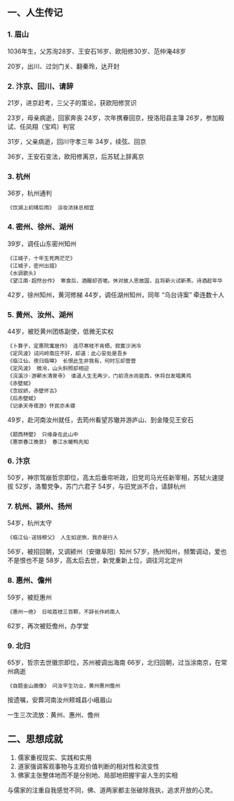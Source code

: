 
## 一、人生传记

### 1. 眉山

1036年生，父苏洵28岁、王安石16岁、欧阳修30岁、范仲淹48岁

20岁，出川、过剑门关、翻秦玲，达开封


### 2. 汴京、回川、请辞

21岁，进京赶考，三父子的策论，获欧阳修赏识

23岁，母亲病逝，回家奔丧
24岁，次年携眷回京，授洛阳县主簿
26岁，参加殿试、任凤翔（宝鸡）判官

31岁，父亲病逝，回川守孝三年
34岁，续弦、回京

36岁，王安石变法，欧阳修离京，后苏轼上辞离京

### 3. 杭州

36岁，杭州通判

	《饮湖上初晴后雨》 淡妆浓抹总相宜

### 4. 密州、徐州、湖州

39岁，调任山东密州知州

	《江城子，十年生死两茫茫》
	《江城子，密州出猎》
	《水调歌头》
	《望江南·超然台作》 寒食后，酒醒却咨嗟。休对故人思故国，且将新火试新茶。诗酒趁年华

42岁，徐州知州，黄河修梯
44岁，调任湖州知州，同年 “乌台诗案” 牵连数十人

### 5. 黄州、汝州、湖州

44岁，被贬黄州团练副使，低微无实权

	《卜算子，定惠院寓居作》 连尽寒枝不肯栖，寂寞沙洲冷
	《定风波》试问岭南应不好，却道：此心安处是吾乡
	《临江仙，夜归临嗥》 长恨此生非我有，何时忘却营营
	《定风波》 微冷，山头斜照却相迎
	《浣溪沙·游蕲水清泉寺》 谁道人生无再少，门前流水尚能西，休将白发唱黄鸡
	《赤壁赋》
	《念奴娇，赤壁怀古》
	《后赤壁赋》
	《记承天寺夜游》怀民亦未寝

49岁，赴河南汝州就任，去筠州看望苏辙并游庐山、到金陵见王安石

	《题西林壁》 只缘身在此山中
	《惠崇春江晚景》 春江水暖鸭先知

### 6. 汴京

50岁，神宗驾崩哲宗即位，高太后垂帘听政，旧党司马光任新宰相，苏轼火速提拔
52岁，洛蜀党争，苏门六君子
54岁，与旧党派不合，请辞杭州

### 7. 杭州、颍州、扬州

54岁，杭州太守

	《临江仙·送钱穆父》 人生如逆旅，我亦是行人

56岁，被招回朝，又调颍州（安徽阜阳）知州
57岁，扬州知州，频繁调动，爱也不是恨也不是
58岁，高太后去世，新党重新上位，调往河北定州

### 8. 惠州、儋州

59岁，被贬惠州

	《惠州一绝》 日啖荔枝三百颗，不辞长作岭南人

62岁，再次被贬儋州，办学堂

### 9. 北归

65岁，哲宗去世徽宗即位，苏州被调出海南
66岁，北归回朝，过当涂南京，在常州病逝

	《自题金山画像》 问汝平生功业，黄州惠州儋州

按遗嘱，安葬河南汝州颊城县小峨眉山

一生三次流放：黄州、惠州、儋州



## 二、思想成就

1.  儒家重视现实、实践和实用
2.  道家强调客观事物与主观价值判断的相对性和流变性
3.  佛家主张整体地而不是分别地、局部地把握宇宙人生的实相

与儒家的注重自我感觉不同，佛、道两家都主张破除我执，追求开放的心灵。